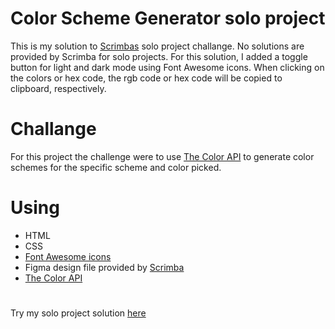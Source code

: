 # Color Scheme Generator solo project
This is my solution to [Scrimbas](https://scrimba.com/allcourses) solo project challange. No solutions are provided by Scrimba for solo projects. For this solution, I added a toggle button for light and dark mode using Font Awesome icons. When clicking on the colors or hex code, the rgb code or hex code will be copied to clipboard, respectively. 

# Challange
For this project the challenge were to use [The Color API](https://www.thecolorapi.com/) to generate color schemes for the specific scheme and color picked. 

# Using
* HTML
* CSS
* [Font Awesome icons](https://fontawesome.com/icons)
* Figma design file provided by [Scrimba](https://scrimba.com/allcourses)
* [The Color API](https://www.thecolorapi.com/)

# 
Try my solo project solution [here](https://glowing-alpaca-409743.netlify.app)
